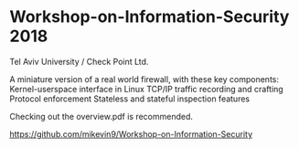 # Workshop-on-Information-Security 2018

Tel Aviv University / Check Point Ltd.

A miniature version of a real world firewall, with these key components:
  Kernel-userspace interface in Linux
  TCP/IP traffic recording and crafting
  Protocol enforcement
  Stateless and stateful inspection features

Checking out the overview.pdf is recommended.

https://github.com/mikevin9/Workshop-on-Information-Security
